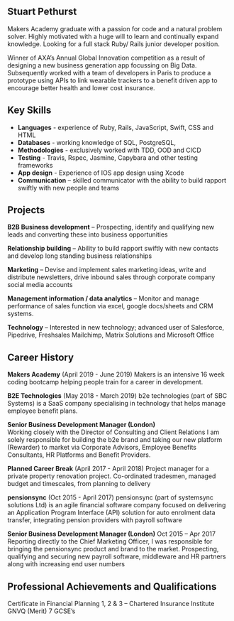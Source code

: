 ## Stuart Pethurst

Makers Academy graduate with a passion for code and a natural problem solver. Highly motivated with a huge will to learn and continually expand knowledge. Looking for a full stack Ruby/ Rails junior developer position.

Winner of AXA’s Annual Global Innovation competition as a result of designing a new business generation app focussing on Big Data. Subsequently worked with a team of developers in Paris to produce a prototype using APIs to link wearable trackers to a benefit driven app to encourage better health and lower cost insurance.

## Key Skills

* **Languages** - experience of Ruby, Rails, JavaScript, Swift, CSS and HTML
* **Databases** - working knowledge of SQL, PostgreSQL, 
* **Methodologies** - exclusively worked with TDD, OOD and CICD
* **Testing** - Travis, Rspec, Jasmine, Capybara and other testing frameworks
* **App design** -  Experience of IOS app design using Xcode 
* **Communication** – skilled communicator with the ability to build rapport swiftly with new people and teams

## Projects



**B2B Business development**  – Prospecting, identify and qualifying new leads and converting these into business opportunities

**Relationship building** – Ability to build rapport swiftly with new contacts and develop long standing business relationships 

**Marketing** – Devise and implement sales marketing ideas, write and distribute newsletters, drive inbound sales through corporate company social media accounts 

**Management information / data analytics** – Monitor and manage performance of sales function via excel, google docs/sheets and CRM systems.

**Technology** – Interested in new technology; advanced user of Salesforce, Pipedrive, Freshsales Mailchimp, Matrix Solutions and Microsoft Office

## Career History

**Makers Academy** (April 2019 - June 2019)
Makers is an intensive 16 week coding bootcamp helping people train for a career in development.

**B2E Technologies** (May 2018 - March 2019)
b2e technologies (part of SBC Systems) is a SaaS company specialising in technology that helps manage employee benefit plans.

**Senior Business Development Manager (London)**                                                    
Working closely with the Director of Consulting and Client Relations I am solely responsible for building the b2e brand and taking our new platform (Rewarder) to market via Corporate Advisors, Employee Benefits Consultants, HR Platforms and Benefit Providers.                                                                    
                                                                                                         
**Planned Career Break** (April 2017 - April 2018)
Project manager for a private property renovation project. Co-ordinated tradesmen, managed budget and timescales, from planning to delivery

**pensionsync** (Oct 2015 - April 2017)
pensionsync (part of systemsync solutions Ltd) is an agile financial software company focused on delivering an Application Program Interface (API) solution for auto enrolment data transfer, integrating pension providers with payroll software

**Senior Business Development Manager (London)**                                                        Oct 2015 – Apr 2017
Reporting directly to the Chief Marketing Officer, I was responsible for bringing the pensionsync product and brand to the market. Prospecting, qualifying and securing new payroll software, middleware and HR partners along with increasing end user numbers 

## Professional Achievements and Qualifications
Certificate in Financial Planning 1, 2 & 3 – Chartered Insurance Institute 
GNVQ (Merit)
7 GCSE’s




